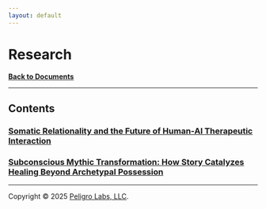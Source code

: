 ```yaml
---
layout: default
---
```

# Research
<b>[Back to Documents](/documents.html)</b>
* * *

## Contents

### [Somatic Relationality and the Future of Human-AI Therapeutic Interaction](https://peligrolabs.github.io/somatic-relationality-white-paper/)

### [Subconscious Mythic Transformation: How Story Catalyzes Healing Beyond Archetypal Possession](https://peligrolabs.github.io/mythic-transformation-white-paper/)

---

Copyright &copy; 2025 [Peligro Labs, LLC](https://peligrolabs.com/).